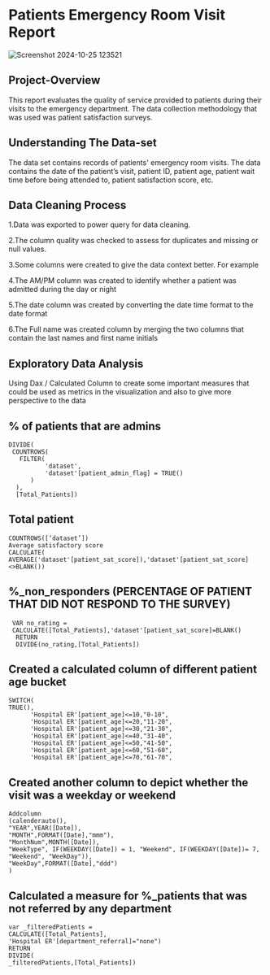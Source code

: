 # Patients Emergency Room Visit Report
![Screenshot 2024-10-25 123521](https://github.com/user-attachments/assets/2596dbc5-66a9-42aa-9e80-909ecf82579b)
## Project-Overview

This report evaluates the quality of service provided to patients during their visits to the emergency department. The data collection methodology that was used was patient satisfaction surveys.

## Understanding The Data-set

The data set contains records of patients' emergency room visits. The data contains the date of the patient’s visit, patient ID, patient age, patient wait time before being attended to, patient satisfaction score, etc.

## Data Cleaning Process

1.Data was exported to power query for data cleaning.

2.The column quality was checked to assess for duplicates and missing or null values.

3.Some columns were created to give the data context better. For example

4.The AM/PM column was created to identify whether a patient was admitted during the day or night

5.The date column was created by converting the date time format to the date format

6.The Full name was created column by merging the two columns that contain the last names and first name initials

## Exploratory Data Analysis

Using Dax / Calculated Column to create some important measures that could be used as metrics in the visualization and also to give more perspective to the data

## % of patients that are admins
    DIVIDE( 
     COUNTROWS(
       FILTER(
              'dataset',
              'dataset'[patient_admin_flag] = TRUE()
          )
      ),
      [Total_Patients])
## Total patient
    COUNTROWS([‘dataset’])
    Average satisfactory score
    CALCULATE(
    AVERAGE('dataset'[patient_sat_score]),'dataset'[patient_sat_score]<>BLANK())
## %_non_responders (PERCENTAGE OF PATIENT THAT DID NOT RESPOND TO THE SURVEY)
     VAR no_rating = 
     CALCULATE([Total_Patients],'dataset'[patient_sat_score]=BLANK()
      RETURN
      DIVIDE(no_rating,[Total_Patients])
## Created a calculated column of different patient age bucket
    SWITCH(
    TRUE(),
          'Hospital ER'[patient_age]<=10,"0-10",
          'Hospital ER'[patient_age]<=20,"11-20",
          'Hospital ER'[patient_age]<=30,"21-30",
          'Hospital ER'[patient_age]<=40,"31-40",
          'Hospital ER'[patient_age]<=50,"41-50",
          'Hospital ER'[patient_age]<=60,"51-60",
          'Hospital ER'[patient_age]<=70,"61-70",
## Created another column to depict whether the visit was a weekday or weekend
    Addcolumn
    (calenderauto(),
    "YEAR",YEAR([Date]),
    "MONTH",FORMAT([Date],"mmm"),
    "MonthNum",MONTH([Date]),
    "WeekType", IF(WEEKDAY([Date]) = 1, "Weekend", IF(WEEKDAY([Date])= 7, "Weekend", "WeekDay")),
    "WeekDay",FORMAT([Date],"ddd")
    )
## Calculated a measure for %_patients that was not referred by any department
    var _filteredPatients = 
    CALCULATE([Total_Patients],
    'Hospital ER'[department_referral]="none")
    RETURN
    DIVIDE(
    _filteredPatients,[Total_Patients])
